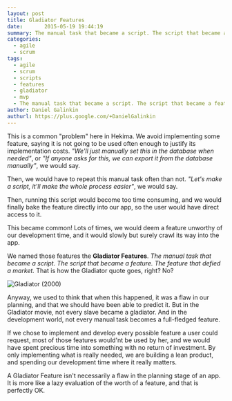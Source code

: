 ```yaml
---
layout: post
title: Gladiator Features
date:       2015-05-19 19:44:19
summary: The manual task that became a script. The script that became a feature. The feature that defied a market.
categories:
  - agile
  - scrum
tags:
  - agile
  - scrum
  - scripts
  - features
  - gladiator
  - mvp
  - The manual task that became a script. The script that became a feature. The feature that defied a market.
author: Daniel Galinkin
authurl: https://plus.google.com/+DanielGalinkin
---
```


This is a common "problem" here in Hekima. We avoid implementing some feature, saying it is not going to be used often enough to justify its implementation costs. *"We'll just manually set this in the database when needed"*, or *"If anyone asks for this, we can export it from the database manually"*, we would say.

Then, we would have to repeat this manual task often than not. *"Let's make a script, it'll make the whole process easier"*, we would say.

Then, running this script would become too time consuming, and we would finally bake the feature directly into our app, so the user would have direct access to it.

This became common! Lots of times, we would deem a feature unworthy of our development time, and it would slowly but surely crawl its way into the app.

We named those features the **Gladiator Features**. *The manual task that became a script. The script that became a feature. The feature that defied a market.* That is how the Gladiator quote goes, right? No?

![Gladiator (2000)](http://soundtracksandtrailermusic.com/wp-content/uploads/2012/07/BeginningTheBatte_GladiatorOSTsoundtrack_HansZimmer.jpg "Gladiator (2000)")

Anyway, we used to think that when this happened, it was a flaw in our planning, and that we should have been able to predict it. But in the Gladiator movie, not every slave became a gladiator. And in the development world, not every manual task becomes a full-fledged feature.

If we chose to implement and develop every possible feature a user could request, most of those features would'nt be used by her, and we would have spent precious time into something with no return of investment. By only implementing what is really needed, we are building a lean product, and spending our development time where it really matters.

A Gladiator Feature isn't necessarily a flaw in the planning stage of an app. It is more like a lazy evaluation of the worth of a feature, and that is perfectly OK.

